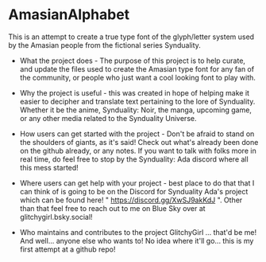 # AmasianAlphabet
This is an attempt to create a true type font of the glyph/letter system used by the Amasian people from the fictional series Synduality. 

* What the project does - The purpose of this project is to help curate, and update the files used to create the Amasian type font for any fan of the community, or people who just want a cool looking font to play with. 

* Why the project is useful - this was created in hope of helping make it easier to decipher and translate text pertaining to the lore of Synduality.  Whether it be the anime, Synduality: Noir, the manga, upcoming game, or any other media related to the Synduality Universe.


* How users can get started with the project - Don't be afraid to stand on the shoulders of giants, as it's said!  Check out what's already been done on the github already, or any notes.  If you want to talk with folks more in real time, do feel free to stop  by the Synduality: Ada discord where all this mess started!   
 
* Where users can get help with your project - best place to do that that I can think of is going to be on the Discord for Synduality Ada's project which can be found here! " https://discord.gg/XwSJ9akKdJ ".  Other than that feel free to reach out to me on Blue Sky over at glitchygirl.bsky.social!

* Who maintains and contributes to the project
GlitchyGirl ... that'd be me!  
And well... anyone else who wants to!   No idea where it'll go... this is my first attempt at a github repo! 
